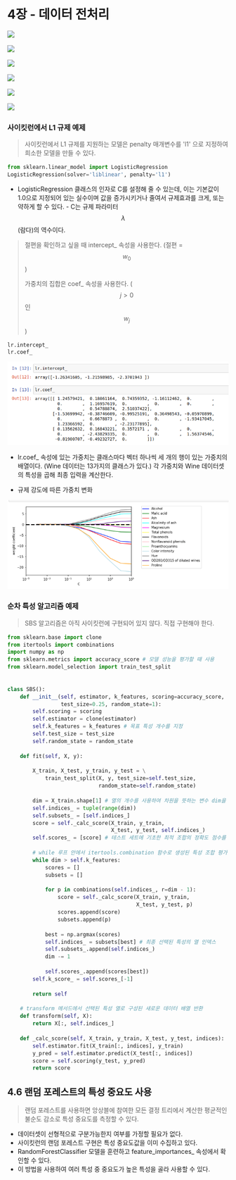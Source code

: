 # 4장 - 데이터 전처리

![](https://raw.githubusercontent.com/Jonsuff/MLstudy/master/images/4%EC%9E%A5-01.jpg)

![](https://raw.githubusercontent.com/Jonsuff/MLstudy/master/images/4%EC%9E%A5-02.jpg)

![](https://raw.githubusercontent.com/Jonsuff/MLstudy/master/images/4%EC%9E%A5-03.jpg)

![](https://raw.githubusercontent.com/Jonsuff/MLstudy/master/images/4%EC%9E%A5--04.jpg)

![](https://raw.githubusercontent.com/Jonsuff/MLstudy/master/images/4%EC%9E%A5-05.jpg)

![](https://raw.githubusercontent.com/Jonsuff/MLstudy/master/images/4%EC%9E%A5-06.jpg)



### 사이킷런에서 L1 규제 예제

> 사이킷런에서 L1 규제를 지원하는 모델은 penalty 매개변수를 'l1' 으로 지정하여 희소한 모델을 만들 수 있다.

```python
from sklearn.linear_model import LogisticRegression
LogisticRegression(solver='liblinear', penalty='l1')
```

- LogisticRegression 클래스의 인자로 C를 설정해 줄 수 있는데, 이는 기본값이 1.0으로 지정되어 있는 실수이며 값을 증가시키거나 줄여서 규제효과를 크게, 또는 약하게 할 수 있다. - C는 규제 파라미터 $$\lambda$$(람다)의 역수이다.



> 절편을 확인하고 싶을 때 intercept_ 속성을 사용한다. (절편 = $$w_0$$)
>
> 가중치의 집합은 coef_ 속성을 사용한다. ($$j>0$$ 인 $$w_j$$)

```python
lr.intercept_
lr.coef_
```

![](https://raw.githubusercontent.com/Jonsuff/MLstudy/master/images/4%EC%9E%A5%20%EC%98%88%EC%A0%9C-01.png)



- lr.coef_ 속성에 있는 가중치는 클래스마다 벡터 하나씩 세 개의 행이 있는 가중치의 배열이다. (Wine 데이터는 13가지의 클래스가 있다.) 각 가중치와 Wine 데이터셋의 특성을 곱해 최종 입력을 계산한다.

- 규제 강도에 따른 가중치 변화

![](https://raw.githubusercontent.com/Jonsuff/MLstudy/master/images/4%EC%9E%A5%20%EC%98%88%EC%A0%9C-02.png)



### 순차 특성 알고리즘 예제

> SBS 알고리즘은 아직 사이킷런에 구현되어 있지 않다. 직접 구현해야 한다.

```python
from sklearn.base import clone
from itertools import combinations
import numpy as np
from sklearn.metrics import accuracy_score # 모델 성능을 평가할 때 사용
from sklearn.model_selection import train_test_split


class SBS():
    def __init__(self, estimator, k_features, scoring=accuracy_score,
                 test_size=0.25, random_state=1):
        self.scoring = scoring
        self.estimator = clone(estimator)
        self.k_features = k_features # 목표 특성 개수를 지정
        self.test_size = test_size
        self.random_state = random_state

    def fit(self, X, y):
        
        X_train, X_test, y_train, y_test = \
            train_test_split(X, y, test_size=self.test_size,
                             random_state=self.random_state)

        dim = X_train.shape[1] # 열의 개수를 사용하여 차원을 뜻하는 변수 dim을 생성
        self.indices_ = tuple(range(dim))
        self.subsets_ = [self.indices_]
        score = self._calc_score(X_train, y_train, 
                                 X_test, y_test, self.indices_)
        self.scores_ = [score] # 테스트 세트에 기초한 최적 조합의 정확도 점수를 기록
        
		# while 루프 안에서 itertools.combination 함수로 생성된 특성 조합 평가 및 특성 개수 감소
        while dim > self.k_features:
            scores = []
            subsets = []

            for p in combinations(self.indices_, r=dim - 1):
                score = self._calc_score(X_train, y_train, 
                                         X_test, y_test, p)
                scores.append(score)
                subsets.append(p)

            best = np.argmax(scores)
            self.indices_ = subsets[best] # 최종 선택된 특성의 열 인덱스
            self.subsets_.append(self.indices_)
            dim -= 1

            self.scores_.append(scores[best])
        self.k_score_ = self.scores_[-1]

        return self

    # transform 메서드에서 선택된 특성 열로 구성된 새로운 데이터 배열 반환
    def transform(self, X):
        return X[:, self.indices_]

    def _calc_score(self, X_train, y_train, X_test, y_test, indices):
        self.estimator.fit(X_train[:, indices], y_train)
        y_pred = self.estimator.predict(X_test[:, indices])
        score = self.scoring(y_test, y_pred)
        return score
```



## 4.6 랜덤 포레스트의 특성 중요도 사용

> 랜덤 포레스트를 사용하면 앙상블에 참여한 모든 결정 트리에서 계산한 평균적인 불순도 감소로 특성 중요도를 측정할 수 있다.

- 데이터셋이 선형적으로 구분가능한지 여부를 가정할 필요가 없다.
- 사이킷런의 랜덤 포레스트 구현은 특성 중요도값을 이미 수집하고 있다.
- RandomForestClassifier 모델을 훈련하고 feature_importances_ 속성에서 확인할 수 있다.
- 이 방법을 사용하여 여러 특성 중 중요도가 높은 특성을 골라 사용할 수 있다.

